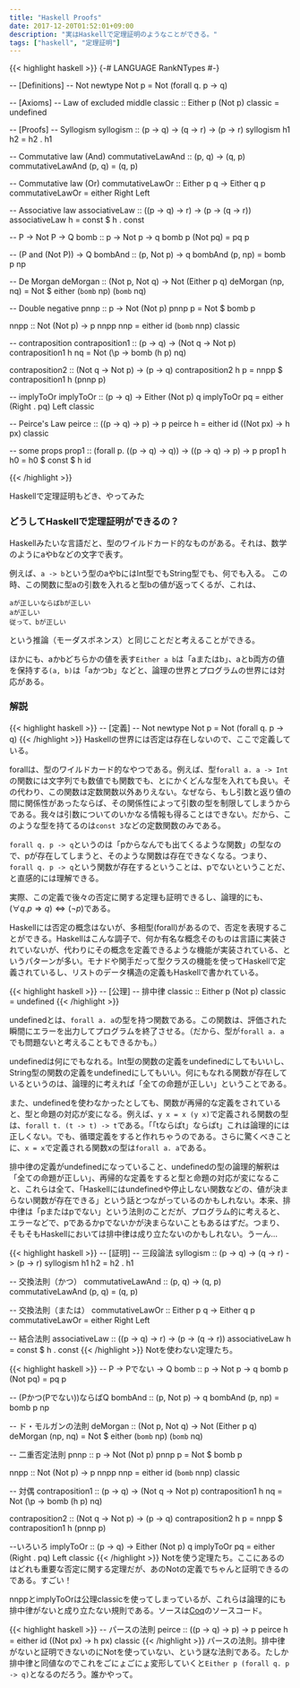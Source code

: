 ```yaml
---
title: "Haskell Proofs"
date: 2017-12-20T01:52:01+09:00
description: "実はHaskellで定理証明のようなことができる。"
tags: ["haskell", "定理証明"]
---
```


{{< highlight haskell >}}
{-# LANGUAGE RankNTypes #-}

-- [Definitions]
-- Not
newtype Not p = Not (forall q. p -> q)

-- [Axioms]
-- Law of excluded middle
classic :: Either p (Not p)
classic = undefined

-- [Proofs]
-- Syllogism
syllogism :: (p -> q) -> (q -> r) -> (p -> r)
syllogism h1 h2 = h2 . h1

-- Commutative law (And)
commutativeLawAnd :: (p, q) -> (q, p)
commutativeLawAnd (p, q) = (q, p)

-- Commutative law (Or)
commutativeLawOr :: Either p q -> Either q p
commutativeLawOr = either Right Left

-- Associative law
associativeLaw :: ((p -> q) -> r) -> (p -> (q -> r))
associativeLaw h = const $ h . const

-- P -> Not P -> Q
bomb :: p -> Not p -> q
bomb p (Not pq) = pq p

-- (P and (Not P)) -> Q
bombAnd :: (p, Not p) -> q
bombAnd (p, np) = bomb p np

-- De Morgan
deMorgan :: (Not p, Not q) -> Not (Either p q)
deMorgan (np, nq) = Not $ either (`bomb` np) (`bomb` nq)

-- Double negative
pnnp :: p -> Not (Not p)
pnnp p = Not $ bomb p

nnpp :: Not (Not p) -> p
nnpp nnp = either id (`bomb` nnp) classic

-- contraposition
contraposition1 :: (p -> q) -> (Not q -> Not p)
contraposition1 h nq = Not (\p -> bomb (h p) nq)

contraposition2 :: (Not q -> Not p) -> (p -> q)
contraposition2 h p = nnpp $ contraposition1 h (pnnp p)

-- implyToOr
implyToOr :: (p -> q) -> Either (Not p) q
implyToOr pq = either (Right . pq) Left classic

-- Peirce's Law
peirce :: ((p -> q) -> p) -> p
peirce h = either id (\(Not px) -> h px) classic

-- some props
prop1 :: (forall p. ((p -> q) -> q)) -> ((p -> q) -> p) -> p
prop1 h h0 = h0 $ const $ h id

{{< /highlight >}}

Haskellで定理証明もどき、やってみた

### どうしてHaskellで定理証明ができるの？
Haskellみたいな言語だと、型のワイルドカード的なものがある。それは、数学のようにaやbなどの文字で表す。

例えば、`a -> b`という型のaやbにはInt型でもString型でも、何でも入る。
この時、この関数に型aの引数を入れると型bの値が返ってくるが、これは、
```
aが正しいならばbが正しい
aが正しい
従って、bが正しい
```
という推論（モーダスポネンス）と同じことだと考えることができる。

ほかにも、aかbどちらかの値を表す`Either a b`は「aまたはb」、aとb両方の値を保持する`(a, b)`は「aかつb」などと、論理の世界とプログラムの世界には対応がある。

### 解説

{{< highlight haskell >}}
-- [定義]
-- Not
newtype Not p = Not (forall q. p -> q)
{{< /highlight >}}
Haskellの世界には否定は存在しないので、ここで定義している。

forallは、型のワイルドカード的なやつである。例えば、型`forall a. a -> Int`の関数には文字列でも数値でも関数でも、とにかくどんな型を入れても良い。その代わり、この関数は定数関数以外ありえない。なぜなら、もし引数と返り値の間に関係性があったならば、その関係性によって引数の型を制限してしまうからである。我々は引数についてのいかなる情報も得ることはできない。だから、このような型を持てるのは`const 3`などの定数関数のみである。

`forall q. p -> q`というのは「pからなんでも出てくるような関数」の型なので、pが存在してしまうと、そのような関数は存在できなくなる。つまり、`forall q. p -> q`という関数が存在するということは、pでないということだ、と直感的には理解できる。

実際、この定義で後々の否定に関する定理も証明できるし、論理的にも、$(\forall q. p \Rightarrow q) \Leftrightarrow (\lnot p)$である。

Haskellには否定の概念はないが、多相型(forall)があるので、否定を表現することができる。Haskellはこんな調子で、何か有名な概念そのものは言語に実装されていないが、代わりにその概念を定義できるような機能が実装されている、というパターンが多い。モナドや関手だって型クラスの機能を使ってHaskellで定義されているし、リストのデータ構造の定義もHaskellで書かれている。

{{< highlight haskell >}}
-- [公理]
-- 排中律
classic :: Either p (Not p)
classic = undefined
{{< /highlight >}}

undefinedとは、`forall a. a`の型を持つ関数である。この関数は、評価された瞬間にエラーを出力してプログラムを終了させる。（だから、型が`forall a. a`でも問題ないと考えることもできるかも。）

undefinedは何にでもなれる。Int型の関数の定義をundefinedにしてもいいし、String型の関数の定義をundefinedにしてもいい。何にもなれる関数が存在しているというのは、論理的に考えれば「全ての命題が正しい」ということである。

また、undefinedを使わなかったとしても、関数が再帰的な定義をされていると、型と命題の対応が変になる。例えば、`y x = x (y x)`で定義される関数の型は、`forall t. (t -> t) -> t`である。「「tならばt」ならばt」これは論理的には正しくない。でも、循環定義をすると作れちゃうのである。さらに驚くべきことに、`x = x`で定義される関数xの型は`forall a. a`である。

排中律の定義がundefinedになっていること、undefinedの型の論理的解釈は「全ての命題が正しい」、再帰的な定義をすると型と命題の対応が変になること、これらは全て、「Haskellにはundefinedや停止しない関数などの、値が決まらない関数が存在できる」という話とつながっているのかもしれない。本来、排中律は「pまたはpでない」という法則のことだが、プログラム的に考えると、エラーなどで、pであるかpでないかが決まらないこともあるはずだ。つまり、そもそもHaskellにおいては排中律は成り立たないのかもしれない。うーん...

{{< highlight haskell >}}
-- [証明]
-- 三段論法
syllogism :: (p -> q) -> (q -> r) -> (p -> r)
syllogism h1 h2 = h2 . h1

-- 交換法則（かつ）
commutativeLawAnd :: (p, q) -> (q, p)
commutativeLawAnd (p, q) = (q, p)

-- 交換法則（または）
commutativeLawOr :: Either p q -> Either q p
commutativeLawOr = either Right Left

-- 結合法則
associativeLaw :: ((p -> q) -> r) -> (p -> (q -> r))
associativeLaw h = const $ h . const
{{< /highlight >}}
Notを使わない定理たち。

{{< highlight haskell >}}
-- P -> Pでない -> Q
bomb :: p -> Not p -> q
bomb p (Not pq) = pq p

-- (Pかつ(Pでない))ならばQ
bombAnd :: (p, Not p) -> q
bombAnd (p, np) = bomb p np

-- ド・モルガンの法則
deMorgan :: (Not p, Not q) -> Not (Either p q)
deMorgan (np, nq) = Not $ either (`bomb` np) (`bomb` nq)

-- 二重否定法則
pnnp :: p -> Not (Not p)
pnnp p = Not $ bomb p

nnpp :: Not (Not p) -> p
nnpp nnp = either id (`bomb` nnp) classic

-- 対偶
contraposition1 :: (p -> q) -> (Not q -> Not p)
contraposition1 h nq = Not (\p -> bomb (h p) nq)

contraposition2 :: (Not q -> Not p) -> (p -> q)
contraposition2 h p = nnpp $ contraposition1 h (pnnp p)

--いろいろ
implyToOr :: (p -> q) -> Either (Not p) q
implyToOr pq = either (Right . pq) Left classic
{{< /highlight >}}
Notを使う定理たち。ここにあるのはどれも重要な否定に関する定理だが、あのNotの定義でちゃんと証明できるのである。すごい！

nnppとimplyToOrは公理classicを使ってしまっているが、これらは論理的にも排中律がないと成り立たない規則である。ソースは[Coq](https://coq.inria.fr/)のソースコード。

{{< highlight haskell >}}
-- パースの法則
peirce :: ((p -> q) -> p) -> p
peirce h = either id (\(Not px) -> h px) classic
{{< /highlight >}}
パースの法則。排中律がないと証明できないのにNotを使っていない、という謎な法則である。たしか排中律と同値なのでこれをごにょごにょ変形していくと`Either p (forall q. p -> q)`となるのだろう。誰かやって。